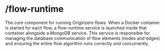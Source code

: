 # /flow-runtime

The core component for running Originzero flows. When a Docker container is started for each flow, a flow-runtime service is launched inside that container alongside a MongoDB service. This service is responsible for managing the database communication of flow elements (nodes and edges) and ensuring the entire flow algorithm runs correctly and concurrently.
